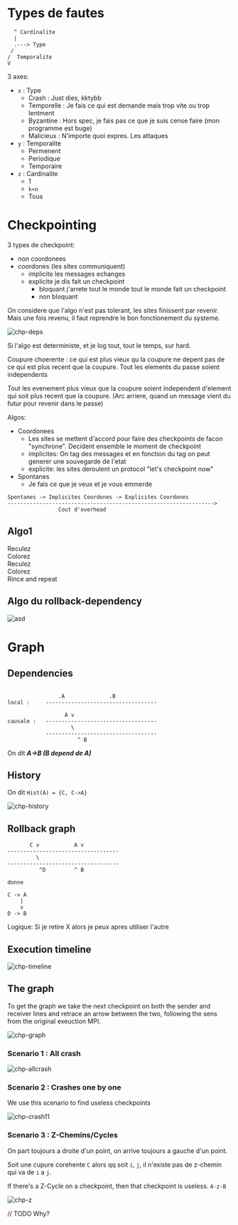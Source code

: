 # Types de fautes

```none
  ^ Cardinalite
  |
  .---> Type
 /
/  Temporalite
V
```

3 axes:

- `x` : Type
    - Crash : Just dies, kktybb
    - Temporelle : Je fais ce qui est demande mais trop vite ou trop lentment
    - Byzantine : Hors spec, je fais pas ce que je suis cense faire (mon programme est buge)
    - Malicieux : N'importe quoi expres. Les attaques
- `y` : Temporalite
    - Permenent
    - Periodique
    - Temporaire
- `z` : Cardinalite
    - 1
    - `k<n`
    - Tous

# Checkpointing

3 types de checkpoint: 
- non coordonees 
- coordones (les sites communiquent)
    - implicite les messages echanges 
    - explicite je dis fait un checkpoint
        - bloquant j'arrete tout le monde tout le monde fait un checkpoint
        - non bloquant 

On considere que l'algo n'est pas tolerant, les sites finissent par revenir. Mais une fois revenu, il faut reprendre le bon fonctionement du systeme.

![chp-deps](./images/chp-deps.png)

Si l'algo est deterministe, et je log tout, tout le temps, sur hard.


Coupure choerente : ce qui est plus vieux qu la coupure ne depent pas de ce qui est plus recent que la coupure. 
Tout les elements du passe soient independents

Tout les evenement plus vieux que la coupure soient independent d'element qui soit plus recent que la coupure. (Arc arriere, quand un message vient du futur pour revenir dans le passe)

Algos:

- Coordonees
    - Les sites se mettent d'accord pour faire des checkpoints de facon "synchrone". Decident ensemble le moment de checkpoint
    - implicites: On tag des messages et en fonction du tag on peut generer une souvegarde de l'etat
    - explicite: les sites deroulent un protocol "let's checkpoint now"
- Spontanes
    - Je fais ce que je veux et je vous emmerde

```none
Spontanes -> Implicites Coordones -> Explicites Coordones
----------------------------------------------------------------->
                Cout d'overhead
```

## Algo1

Reculez  
Colorez  
Reculez  
Colorez  
Rince and repeat

## Algo du rollback-dependency

![asd](./images/chp-rollback.png)

# Graph

## Dependencies

```none

                .A              .B              
local :     ----------------------------------- 

                  A v
causale :   -----------------------------------
                    \
            -----------------------------------
                      ^ B
```

On dit ***A->B (B depend de A)***

## History

On dit `Hist(A) = {C, C->A}`

![chp-history](./images/chp-history.png)

## Rollback graph

```none
       C v           A v
-----------------------------------
         \
-----------------------------------
          ^D         ^ B

donne

C -> A
    |
    v
D -> B
```

Logique: Si je retire X alors je peux apres utiliser l'autre

## Execution timeline

![chp-timeline](./images/chp-timeline.png)

## The graph

To get the graph we take the next checkpoint on both the sender and receiver lines and retrace an arrow between the two, following the sens from the original exeuction MPI.

![chp-graph](./images/chp-graph.png)

### Scenario 1 : All crash

![chp-allcrash](./images/chp-allcrash.png)

### Scenario 2 : Crashes one by one

We use this scenario to find useless checkpoints

![chp-crash11](./images/chp-crash11.png)

### Scenario 3 : Z-Chemins/Cycles

On part toujours a droite d'un point, on arrive toujours a gauche d'un point.

Soit une cupure corehente `C` alors qq soit `i`, `j`, il n'existe pas de z-chemin qui va de `i` a `j`. 

If there's a Z-Cycle on a checkpoint, then that checkpoint is useless. `A-z-B`

![chp-z](./images/chp-z.png)

// TODO Why?
